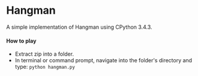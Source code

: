 # Hangman #
A simple implementation of Hangman using CPython 3.4.3.

#### How to play ###
- Extract zip into a folder.
- In terminal or command prompt, navigate into the folder's directory and type: `python hangman.py`

